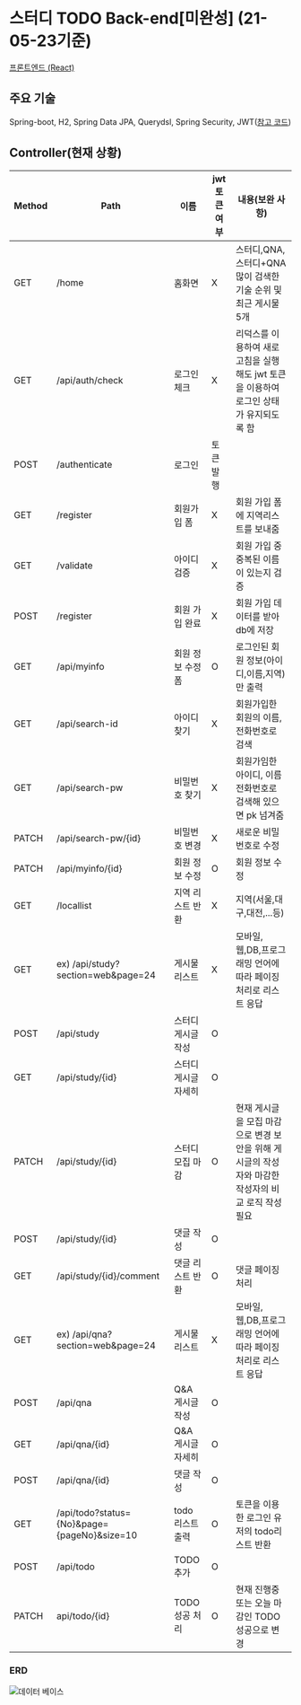 # 스터디 TODO Back-end[미완성] (21-05-23기준)
[프론트엔드 (React)](https://github.com/jeonghyeonkwon/todo-app-front)

## 주요 기술
Spring-boot, H2, Spring Data JPA, Querydsl, Spring Security, JWT([참고 코드](https://github.com/SilverNine/spring-boot-jwt-tutorial))

## Controller(현재 상황)
Method|Path|이름|jwt 토큰 여부|내용(보완 사항)|
---|---|---|---|---|
GET|/home|홈화면|X|스터디,QNA,스터디+QNA 많이 검색한 기술 순위 및 최근 게시물 5개|
GET|/api/auth/check|로그인 체크|X|리덕스를 이용하여 새로고침을 실행해도 jwt 토큰을 이용하여 로그인 상태가 유지되도록 함|
POST|/authenticate|로그인|토큰 발행|
GET|/register|회원가입 폼|X|회원 가입 폼에 지역리스트를 보내줌|
GET|/validate|아이디 검증|X|회원 가입 중 중복된 이름이 있는지 검증|
POST|/register|회원 가입 완료|X|회원 가입 데이터를 받아 db에 저장|
GET|/api/myinfo|회원 정보 수정 폼|O|로그인된 회원 정보(아이디,이름,지역)만 출력|
GET|/api/search-id|아이디 찾기|X|회원가입한 회원의 이름, 전화번호로 검색
GET|/api/search-pw|비밀번호 찾기|X|회원가임한 아이디, 이름 전화번호로 검색해 있으면 pk 넘겨줌|
PATCH|/api/search-pw/{id}|비밀번호 변경|X|새로운 비밀번호로 수정|
PATCH|/api/myinfo/{id}|회원 정보 수정|O|회원 정보 수정|
GET|/locallist|지역 리스트 반환|X|지역(서울,대구,대전,...등)|
GET|ex) /api/study?section=web&page=24|게시물 리스트|X|모바일,웹,DB,프로그래밍 언어에 따라 페이징처리로 리스트 응답|
POST|/api/study|스터디 게시글 작성|O|
GET|/api/study/{id}|스터디 게시글 자세히|O|
PATCH|/api/study/{id}|스터디 모집 마감|O|현재 게시글을 모집 마감으로 변경 보안을 위해 게시글의 작성자와 마감한 작성자의 비교 로직 작성 필요
POST|/api/study/{id}|댓글 작성|O|
GET|/api/study/{id}/comment|댓글 리스트 반환|O|댓글 페이징 처리|
GET|ex) /api/qna?section=web&page=24|게시물 리스트|X|모바일,웹,DB,프로그래밍 언어에 따라 페이징처리로 리스트 응답|
POST|/api/qna|Q&A 게시글 작성|O|
GET|/api/qna/{id}|Q&A 게시글 자세히|O|
POST|/api/qna/{id}|댓글 작성|O|
GET|/api/todo?status={No}&page={pageNo}&size=10|todo 리스트 출력|O|토큰을 이용한 로그인 유저의 todo리스트 반환|
POST|/api/todo|TODO 추가|O|
PATCH|api/todo/{id}|TODO 성공 처리|O|현재 진행중 또는 오늘 마감인 TODO 성공으로 변경

### ERD
![데이터 베이스](https://user-images.githubusercontent.com/38342219/119259867-35e82300-bc0b-11eb-954b-afd40755c425.PNG)

